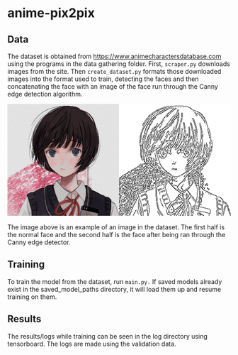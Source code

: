 # anime-pix2pix

## Data
The dataset is obtained from https://www.animecharactersdatabase.com using the programs in the data gathering folder. First, `scraper.py` downloads images from the site. Then `create_dataset.py` formats those downloaded images into the format used to train, detecting the faces and then concatenating the face with an image of the face run through the Canny edge detection algorithm.

![image](https://github.com/aryanpanpalia/anime-pix2pix/blob/main/examples/data/image.png)

The image above is an example of an image in the dataset. The first half is the normal face and the second half is the face after being ran through the Canny edge detector.

## Training
To train the model from the dataset, run `main.py.` If saved models already exist in the saved_model_paths directory, it will load them up and resume training on them.

## Results
The results/logs while training can be seen in the log directory using tensorboard. The logs are made using the validation data.
